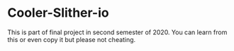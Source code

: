 # Cooler-Slither-io
This is part of final project in second semester of 2020. You can learn from this or even copy it but please not cheating.
